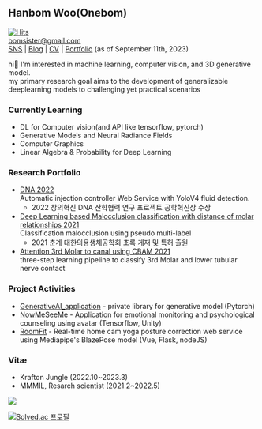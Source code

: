 ## Hanbom Woo(Onebom)
[![Hits](https://hits.seeyoufarm.com/api/count/incr/badge.svg?url=https%3A%2F%2Fgithub.com%2Fonebom%2Fhit-counter&count_bg=%237AC4A3&title_bg=%23A2ABB4&icon=&icon_color=%23B8B8B8&title=Visitors&edge_flat=false)](https://hits.seeyoufarm.com)   
bomsister@gmail.com   
[SNS](https://www.instagram.com/wb_1205) | [Blog](https://onebom.github.io) | [CV](https://drive.google.com/file/d/1kyWUKnB0GHK9AuW-UzmYZ0-grQoKD0Vq/view?usp=sharing) | [Portfolio](https://onebomprofile.super.site) (as of September 11th, 2023)   

hi👋 I'm interested in machine learning, computer vision, and 3D generative model.   
my primary research goal aims to the development of generalizable deeplearning models to challenging yet practical scenarios

### Currently Learning
- DL for Computer vision(and API like tensorflow, pytorch)
- Generative Models and Neural Radiance Fields
- Computer Graphics
- Linear Algebra & Probability for Deep Learning

### Research Portfolio
- [DNA 2022](https://github.com/onebom/DNA)   
  Automatic injection controller Web Service with YoloV4 fluid detection.   
  + 2022 창의혁신 DNA 산학협력 연구 프로젝트 공학혁신상 수상
- [Deep Learning based Malocclusion classification with distance of molar relationships 2021](https://github.com/onebom/Malocclusion_RestAPI/tree/main)   
  Classification malocclusion using pseudo multi-label   
  + 2021 춘계 대한의용생체공학회 초록 게재 및 특허 출원
- [Attention 3rd Molar to canal using CBAM 2021](https://github.com/onebom/3rd_Molar_to_canal)   
  three-step learning pipeline to classify 3rd Molar and lower tubular nerve contact

### Project Activities
- [GenerativeAI_application](https://github.com/onebom/Deep_Learning_CV_Practice/tree/main/GenerativeAI_application) - private library for generative model (Pytorch)
- [NowMeSeeMe](https://github.com/onebom/NowMSM_AI) - Application for emotional monitoring and psychological counseling using avatar (Tensorflow, Unity)
- [RoomFit](https://github.com/onebom/RoomFit_POC) - Real-time home cam yoga posture correction web service using Mediapipe's BlazePose model (Vue, Flask, nodeJS)

### Vitæ
- Krafton Jungle (2022.10~2023.3)
- MMMIL, Resarch scientist (2021.2~2022.5) 

<img src="https://github-readme-streak-stats.herokuapp.com/?user=onebom&theme=onedark">  

[![Solved.ac 프로필](http://mazassumnida.wtf/api/v2/generate_badge?boj=sgcwhb)](https://solved.ac/sgcwhb)
<!---[![](https://road-to-kaggle-grandmaster.vercel.app/api/badges/subinium/notebook)](https://www.kaggle.com/HanbomWoo)--->

<!---
onebom/onebom is a ✨ special ✨ repository because its `README.md` (this file) appears on your GitHub profile.
You can click the Preview link to take a look at your changes.
--->
